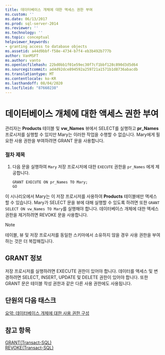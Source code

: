 ```yaml
---
title: 데이터베이스 개체에 대한 액세스 권한 부여
ms.custom: ''
ms.date: 06/13/2017
ms.prod: sql-server-2014
ms.reviewer: ''
ms.technology: ''
ms.topic: conceptual
helpviewer_keywords:
- granting access to database objects
ms.assetid: a44d9bbf-f58e-4734-b7f4-eb3b492b777b
author: VanMSFT
ms.author: vanto
ms.openlocfilehash: 22bd0bb1f01e59ec30f7cf1bbf128c890d3d5d64
ms.sourcegitcommit: ad4d92dce894592a259721a1571b1d8736abacdb
ms.translationtype: MT
ms.contentlocale: ko-KR
ms.lasthandoff: 08/04/2020
ms.locfileid: "87660238"
---
```

# <a name="granting-access-to-a-database-object"></a>데이터베이스 개체에 대한 액세스 권한 부여
   관리자는 **Products** 테이블 및 **vw_Names** 뷰에서 SELECT를 실행하고 **pr_Names** 프로시저를 실행할 수 있지만 Mary는 이러한 작업을 수행할 수 없습니다. Mary에게 필요한 사용 권한을 부여하려면 GRANT 문을 사용합니다.  
  
### <a name="procedure-title"></a>절차 제목  
  
1.  다음 문을 실행하여 `Mary` 저장 프로시저에 대한 `EXECUTE` 권한을 `pr_Names` 에게 제공합니다.  
  
    ```  
    GRANT EXECUTE ON pr_Names TO Mary;  
    GO  
    ```  
  
 이 시나리오에서 Mary는 이 저장 프로시저를 사용하여 **Products** 테이블에만 액세스할 수 있습니다. Mary가 SELECT 문을 뷰에 대해 실행할 수 있도록 하려면 또한 `GRANT SELECT ON vw_Names TO Mary`를 실행해야 합니다. 데이터베이스 개체에 대한 액세스 권한을 제거하려면 REVOKE 문을 사용합니다.  
  
> [!NOTE]  
>  테이블, 뷰 및 저장 프로시저를 동일한 스키마에서 소유하지 않을 경우 사용 권한을 부여하는 것은 더 복잡해집니다.  
  
## <a name="about-grant"></a>GRANT 정보  
 저장 프로시저를 실행하려면 EXECUTE 권한이 있어야 합니다. 데이터를 액세스 및 변경하려면 SELECT, INSERT, UPDATE 및 DELETE 권한이 있어야 합니다. 또한 GRANT 문은 테이블 작성 권한과 같은 다른 사용 권한에도 사용됩니다.  
  
## <a name="next-task-in-lesson"></a>단원의 다음 태스크  
 [요약: 데이터베이스 개체에 대한 사용 권한 구성](lesson-2-5-summary-configuring-permissions-on-database-objects.md)  
  
## <a name="see-also"></a>참고 항목  
 [GRANT&#40;Transact-SQL&#41;](/sql/t-sql/statements/grant-transact-sql)   
 [REVOKE&#40;Transact-SQL&#41;](/sql/t-sql/statements/revoke-transact-sql)  
  
  
